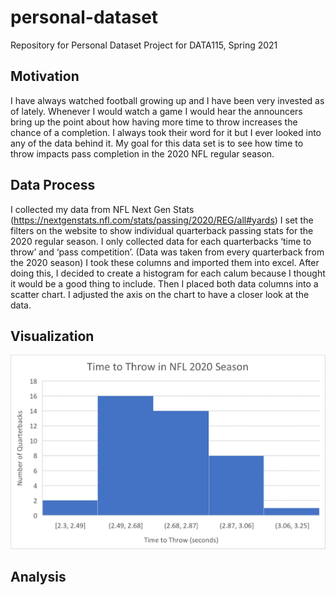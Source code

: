 # personal-dataset
Repository for Personal Dataset Project for DATA115, Spring 2021
## Motivation
I have always watched football growing up and I have been very invested as of lately. Whenever I would watch a game I would hear the announcers bring up the point about how having more time to throw increases the chance of a completion. I always took their word for it but I ever looked into any of the data behind it. My goal for this data set is to see how time to throw impacts pass completion in the 2020 NFL regular season. 
## Data Process
I collected my data from NFL Next Gen Stats (https://nextgenstats.nfl.com/stats/passing/2020/REG/all#yards)
I set the filters on the website to show individual quarterback passing stats for the 2020 regular season. I only collected data for each quarterbacks ‘time to throw’ and ‘pass competition’. (Data was taken from every quarterback from the 2020 season) I took these columns and imported them into excel. After doing this, I decided to create a histogram for each calum because I thought it would be a good thing to include. Then I placed both data columns into a scatter chart. I adjusted the axis on the chart to have a closer look at the data.
## Visualization 
![Graph1](https://github.com/luisftrejo/personal-dataset/blob/main/Picture1.png)
## Analysis
